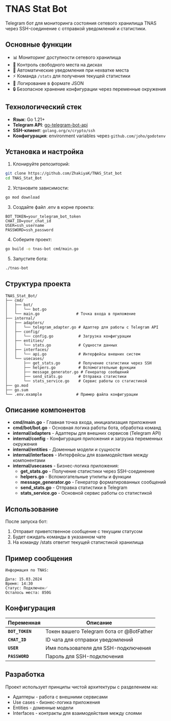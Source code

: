 # TNAS Stat Bot

Telegram бот для мониторинга состояния сетевого хранилища TNAS через SSH-соединение с отправкой уведомлений и статистики.

## Основные функции

- 📊 Мониторинг доступности сетевого хранилища
- 💾 Контроль свободного места на дисках
- 🔔 Автоматические уведомления при нехватке места
- ⚡ Команда `/stats` для получения текущей статистики
- 📝 Логирование в формате JSON
- 🔒 Безопасное хранение конфигурации через переменные окружения

## Технологический стек

- **Язык**: Go 1.21+
- **Telegram API**: [go-telegram-bot-api](https://github.com/go-telegram-bot-api/telegram-bot-api)
- **SSH-клиент**: `golang.org/x/crypto/ssh`
- **Конфигурация**: environment variables через `github.com/joho/godotenv`

## Установка и настройка


1. Клонируйте репозиторий:
```bash
git clone https://github.com/ZhakiyaK/TNAS_Stat_bot
cd TNAS_Stat_Bot
```
2. Установите зависимости:
```bash
go mod download
```
3. Создайте файл .env в корне проекта:
```env
BOT_TOKEN=your_telegram_bot_token
CHAT_ID=your_chat_id
USER=ssh_username
PASSWORD=ssh_password
```
4. Соберите проект:
```bash
go build -o tnas-bot cmd/main.go
```
5. Запустите бота:
```bash
./tnas-bot
```

## Структура проекта
```text
TNAS_Stat_Bot/
├── cmd/
│   ├── bot/
│   │   └── bot.go
│   └── main.go                # Точка входа в приложение
├── internal/
│   ├── adapters/
│   │   └── telegram_adapter.go # Адаптер для работы с Telegram API
│   ├── config/
│   │   └── config.go           # Загрузка конфигурации
│   ├── entities/
│   │   └── stats.go            # Сущности данных
│   ├── interfaces/
│   │   └── api.go              # Интерфейсы внешних систем
│   └── usecases/
│       ├── get_stats.go        # Получение статистики через SSH
│       ├── helpers.go          # Вспомогательные функции
│       ├── message_generator.go # Генератор сообщений
│       ├── send_stats.go       # Отправка статистики
│       └── stats_service.go    # Сервис работы со статистикой
├── go.mod
├── go.sum
└── .env.example               # Пример файла конфигурации
```
## Описание компонентов 
- **cmd/main.go** - Главная точка входа, инициализация приложения
- **cmd/bot/bot.go** - Основная логика работы бота, обработка команд
- **internal/adapters** - Адаптеры для внешних сервисов (Telegram API)
- **internal/config** - Конфигурация приложения и загрузка переменных окружения
- **internal/entities** - Доменные модели и сущности
- **internal/interfaces** - Интерфейсы для взаимодействия между компонентами
- **internal/usecases** - Бизнес-логика приложения:
  - **get_stats.go** - Получение статистики через SSH-соединение
  - **helpers.go** - Вспомогательные утилиты и функции
  - **message_generator.go** - Генератор форматированных сообщений
  - **send_stats.go** - Отправка статистики в Telegram
  - **stats_service.go** - Основной сервис работы со статистикой
## Использование
После запуска бот:
  1. Отправит приветственное сообщение с текущим статусом
  2. Будет ожидать команды в указанном чате
  3. На команду /stats ответит текущей статистикой хранилища

## Пример сообщения
```text
Информация по TNAS:

Дата: 15.03.2024
Время: 14:30
Статус: Подключен✅
Осталось места: 850G
```
## Конфигурация
| Переменная | Описание |
|--------|----------|
| **`BOT_TOKEN`** | Токен вашего Telegram бота от @BotFather|
| **`CHAT_ID`** |	ID чата для отправки уведомлений|
| **`USER`** | Имя пользователя для SSH-подключения|
| **`PASSWORD`** |	Пароль для SSH-подключения|

## Разработка
Проект использует принципы чистой архитектуры с разделением на:
  - Адаптеры - работа с внешними сервисами
  - Use cases - бизнес-логика приложения
  - Entities - доменные модели
  - Interfaces - контракты для взаимодействия между слоями
